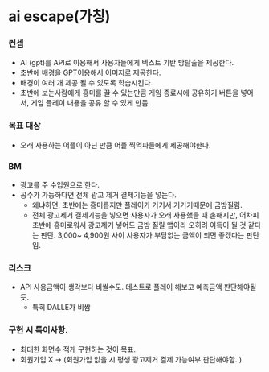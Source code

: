 # ai escape(가칭)

### 컨셉
- AI (gpt)를 API로 이용해서 사용자들에게 텍스트 기반 방탈출을 제공한다.
- 초반에 배경을 GPT이용해서 이미지로 제공한다.
- 배경이 여러 개 제공 될 수 있도록 학습시킨다.
- 초반에 보는사람에게 흥미를 끌 수 있는만큼 게임 종료시에 공유하기 버튼을 넣어서, 게임 플레이 내용을 공유 할 수 있게 만듬.

### 목표 대상
- 오래 사용하는 어플이 아닌 만큼 어플 찍먹파들에게 제공해야한다.


### BM
- 광고를 주 수입원으로 한다.
- 공수가 가능하다면 전체 광고 제거 결제기능을 넣는다.
    - 왜냐하면, 초반에는 흥미롭지만 플레이가 거기서 거기기때문에 금방질림.
    - 전체 광고제거 결제기능을 넣으면 사용자가 오래 사용했을 때 손해지만,
        어차피 초반에 흥미로워서 광고제거 넣어도 금방 질릴 앱이라 오히려 이득이 될 것 같다는 판단. 3,000~ 4,900원 사이 사용자가 부담없는 금액이 되면 좋겠다는 판단임.

### 리스크
- API 사용금액이 생각보다 비쌀수도. 테스트로 플레이 해보고 예측금액 판단해야될듯.
    - 특히 DALLE가 비쌈

### 구현 시 특이사항.
- 최대한 화면수 적게 구현하는 것이 목표.
- 회원가입 X -> (회원가입 없을 시 평생 광고제거 결제 가능여부 판단해야함. )